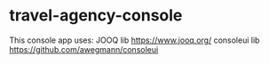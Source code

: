 # travel-agency-console

This console app uses:
  JOOQ lib  https://www.jooq.org/
  consoleui lib https://github.com/awegmann/consoleui
